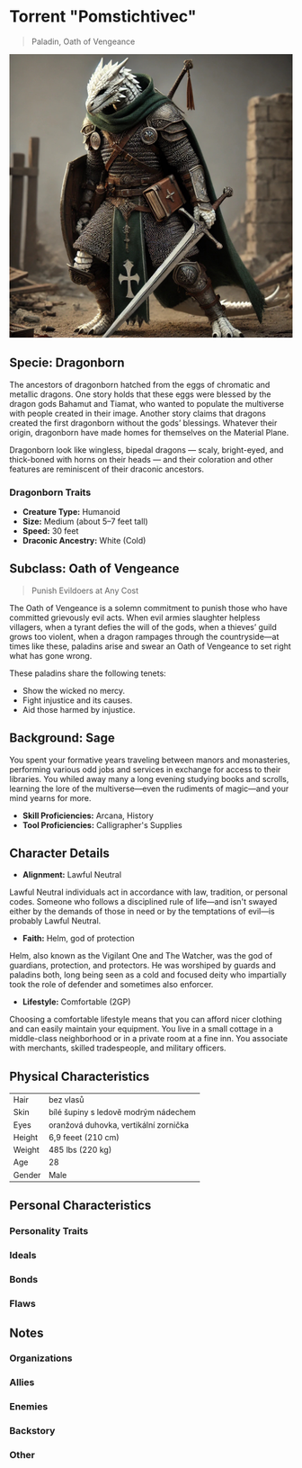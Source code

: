 # Torrent "Pomstichtivec"

> Paladin, Oath of Vengeance

![Avatar of Torrent](Torrent.jpg)

## Specie: Dragonborn

The ancestors of dragonborn hatched from the eggs of chromatic and metallic dragons. One story holds that these eggs were blessed by the dragon gods Bahamut and Tiamat, who wanted to populate the multiverse with people created in their image. Another story claims that dragons created the first dragonborn without the gods’ blessings. Whatever their origin, dragonborn have made homes for themselves on the Material Plane.

Dragonborn look like wingless, bipedal dragons — scaly, bright-eyed, and thick-boned with horns on their heads — and their coloration and other features are reminiscent of their draconic ancestors.

### Dragonborn Traits

- **Creature Type:** Humanoid
- **Size:** Medium (about 5–7 feet tall)
- **Speed:** 30 feet
- **Draconic Ancestry:** White (Cold) 

## Subclass: Oath of Vengeance

> Punish Evildoers at Any Cost

The Oath of Vengeance is a solemn commitment to punish those who have committed grievously evil acts. When evil armies slaughter helpless villagers, when a tyrant defies the will of the gods, when a thieves’ guild grows too violent, when a dragon rampages through the countryside—at times like these, paladins arise and swear an Oath of Vengeance to set right what has gone wrong.

These paladins share the following tenets:

- Show the wicked no mercy.
- Fight injustice and its causes.
- Aid those harmed by injustice.

## Background: Sage

You spent your formative years traveling between manors and monasteries, performing various odd jobs and services in exchange for access to their libraries. You whiled away many a long evening studying books and scrolls, learning the lore of the multiverse—even the rudiments of magic—and your mind yearns for more.

- **Skill Proficiencies:** Arcana, History
- **Tool Proficiencies:** Calligrapher's Supplies

## Character Details

- **Alignment:** Lawful Neutral

Lawful Neutral individuals act in accordance with law, tradition, or personal codes. Someone who follows a disciplined rule of life—and isn't swayed either by the demands of those in need or by the temptations of evil—is probably Lawful Neutral.

- **Faith:** Helm, god of protection

Helm, also known as the Vigilant One and The Watcher, was the god of guardians, protection, and protectors. He was worshiped by guards and paladins both, long being seen as a cold and focused deity who impartially took the role of defender and sometimes also enforcer.

- **Lifestyle:** Comfortable (2GP)

Choosing a comfortable lifestyle means that you can afford nicer clothing and can easily maintain your equipment. You live in a small cottage in a middle-class neighborhood or in a private room at a fine inn. You associate with merchants, skilled tradespeople, and military officers.

## Physical Characteristics

|        |   |
| ------ | - |
| Hair   | bez vlasů |
| Skin   | bílé šupiny s ledově modrým nádechem |
| Eyes   | oranžová duhovka, vertikální zornička |
| Height | 6,9 feeet (210 cm) |
| Weight | 485 lbs (220 kg) |
| Age    | 28 |
| Gender | Male |

## Personal Characteristics

### Personality Traits



### Ideals



### Bonds



### Flaws



## Notes



### Organizations



### Allies



### Enemies



### Backstory



### Other


